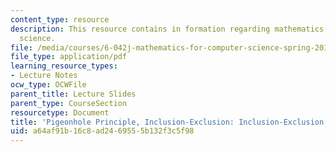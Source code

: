 ```yaml
---
content_type: resource
description: This resource contains in formation regarding mathematics for computer
  science.
file: /media/courses/6-042j-mathematics-for-computer-science-spring-2015/a64af91b16c8ad2469555b132f3c5f98_MIT6_042JS16_InclExclEx.pdf
file_type: application/pdf
learning_resource_types:
- Lecture Notes
ocw_type: OCWFile
parent_title: Lecture Slides
parent_type: CourseSection
resourcetype: Document
title: 'Pigeonhole Principle, Inclusion-Exclusion: Inclusion-Exclusion Example'
uid: a64af91b-16c8-ad24-6955-5b132f3c5f98
---
```

